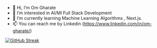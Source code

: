 - 👋 Hi, I’m Om Gharate
- 👀 I’m interested in AI/Ml Full Stack Development
- 🌱 I’m currently learning Machine Learning Algorithms , Next.js. 
- 📫 You can reach me by Linkedin (https://www.linkedin.com/in/om-gharate/)
<!---
Omg018/Omg018 is a ✨ special ✨ repository because its `README.md` (this file) appears on your GitHub profile.
You can click the Preview link to take a look at your changes.
--->
[![GitHub Streak](https://streak-stats.demolab.com?user=Omg2&theme=dark&hide_border=true&date_format=j%20M%5B%20Y%5D&exclude_days=Mon%2CTue%2CWed)](https://git.io/streak-stats)
